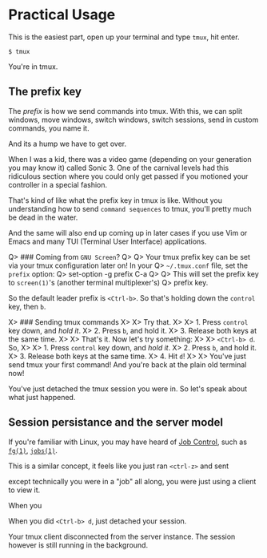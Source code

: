 # Practical Usage

This is the easiest part, open up your terminal and type `tmux`, hit enter.

    $ tmux

You're in tmux.

## The prefix key

The *prefix* is how we send commands into tmux. With this, we can split windows, move windows, switch windows, switch sessions, send in custom commands, you name it.

And its a hump we have to get over. 

When I was a kid, there was a video game (depending on your generation you may know it) called Sonic 3. One of the carnival levels had this ridiculous section
where you could only get passed if you motioned your controller in a special fashion.

That's kind of like what the prefix key in tmux is like. Without you understanding how to send `command sequences` to tmux, you'll pretty much be dead in the water.

And the same will also end up coming up in later cases if you use Vim or Emacs and many TUI (Terminal User Interface) applications.

Q> ### Coming from ``GNU Screen``?
Q>
Q> Your tmux prefix key can be set via your tmux configuration later on!  In your
Q> `~/.tmux.conf` file, set the `prefix` option:
Q>     set-option -g prefix C-a
Q>
Q> This will set the prefix key to `screen(1)`'s (another terminal multiplexer's)
Q> prefix key.

So the default leader prefix is `<Ctrl-b>`. So that's holding down the `control` key, then `b`.

X> ### Sending tmux commands 
X> 
X> Try that.
X> 
X> 1. Press `control` key down, and *hold it*.
X> 2. Press `b`, and hold it.
X> 3. Release both keys at the same time.
X>
X> That's it. Now let's try something:
X> 
X> `<Ctrl-b> d`. So,
X> 
X> 1. Press `control` key down, and *hold it*.
X> 2. Press `b`, and hold it.
X> 3. Release both keys at the same time.
X> 4. Hit `d`!
X>
X> You've just send tmux your first command! And you're back at the plain old terminal now!

You've just detached the tmux session you were in. So let's speak about what just happened.

## Session persistance and the server model

If you're familiar with Linux, you may have heard of [Job Control](https://en.wikipedia.org/wiki/Job_control_(Unix)),
such as [`fg(1)`](http://pubs.opengroup.org/onlinepubs/9699919799/utilities/fg.html), [`jobs(1)`](http://pubs.opengroup.org/onlinepubs/9699919799/utilities/jobs.html).

This is a similar concept, it feels like you just ran `<ctrl-z>` and sent

except technically you were in a "job" all along, you were just using a client
to view it.

When you 

When you did `<Ctrl-b> d`, just detached your session.

Your tmux client disconnected from the server instance. The session however is still running
in the background.
